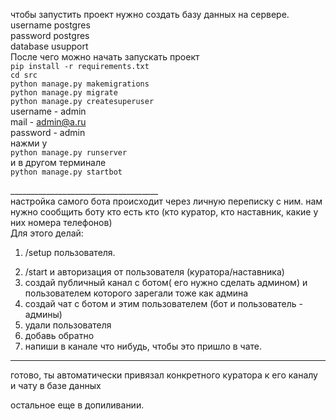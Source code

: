 чтобы запустить проект нужно создать базу данных на сервере.
<br>username postgres<br>
password postgres<br>
database usupport<br>
После чего можно начать запускать проект<br>
`pip install -r requirements.txt`<br>
`cd src`<br>
`python manage.py makemigrations`<br>
`python manage.py migrate`<br>
`python manage.py createsuperuser`<br>
username - admin <br>
mail - admin@a.ru <br>
password - admin <br>
нажми y<br>
`python manage.py runserver`<br>
и в другом терминале<br>
`python manage.py startbot`<br>


_____________________________________<br>
настройка самого бота происходит через личную переписку с ним.
нам нужно сообщить боту кто есть кто (кто куратор, кто наставник, какие у них номера телефонов)<br>
Для этого делай:

1. /setup пользователя.
2) /start и авторизация от пользователя (куратора/наставника)
3) создай публичный канал с ботом( его нужно сделать админом) и пользователем которого зарегали тоже как админа
4) создай чат с ботом и этим пользователем (бот и пользователь - админы)
5) удали пользователя
6) добавь обратно
7) напиши в канале что нибудь, чтобы это пришло в чате.

________________________________________
готово, ты автоматически привязал конкретного куратора к его каналу и чату в базе данных

остальное еще в допиливании.

